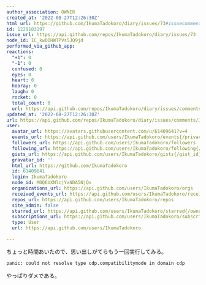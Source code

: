 ```yaml
---
author_association: OWNER
created_at: '2022-08-27T12:26:30Z'
html_url: https://github.com/IkumaTadokoro/diary/issues/73#issuecomment-1229183197
id: 1229183197
issue_url: https://api.github.com/repos/IkumaTadokoro/diary/issues/73
node_id: IC_kwDOHWTPVs5JQ9jd
performed_via_github_app: 
reactions:
  "+1": 0
  "-1": 0
  confused: 0
  eyes: 0
  heart: 0
  hooray: 0
  laugh: 0
  rocket: 0
  total_count: 0
  url: https://api.github.com/repos/IkumaTadokoro/diary/issues/comments/1229183197/reactions
updated_at: '2022-08-27T12:26:30Z'
url: https://api.github.com/repos/IkumaTadokoro/diary/issues/comments/1229183197
user:
  avatar_url: https://avatars.githubusercontent.com/u/61409641?v=4
  events_url: https://api.github.com/users/IkumaTadokoro/events{/privacy}
  followers_url: https://api.github.com/users/IkumaTadokoro/followers
  following_url: https://api.github.com/users/IkumaTadokoro/following{/other_user}
  gists_url: https://api.github.com/users/IkumaTadokoro/gists{/gist_id}
  gravatar_id: ''
  html_url: https://github.com/IkumaTadokoro
  id: 61409641
  login: IkumaTadokoro
  node_id: MDQ6VXNlcjYxNDA5NjQx
  organizations_url: https://api.github.com/users/IkumaTadokoro/orgs
  received_events_url: https://api.github.com/users/IkumaTadokoro/received_events
  repos_url: https://api.github.com/users/IkumaTadokoro/repos
  site_admin: false
  starred_url: https://api.github.com/users/IkumaTadokoro/starred{/owner}{/repo}
  subscriptions_url: https://api.github.com/users/IkumaTadokoro/subscriptions
  type: User
  url: https://api.github.com/users/IkumaTadokoro

---
```

ちょっと時間あいたので、思い出しがてらもう一回実行してみる。

```bash
panic: could not resolve type cdp.compatibilitymode in domain cdp
```

やっぱりダメである。
